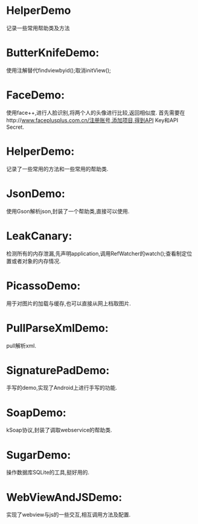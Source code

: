 # HelperDemo
记录一些常用帮助类及方法

# ButterKnifeDemo:
使用注解替代findviewbyid();取消initView();

# FaceDemo:
使用face++,进行人脸识别,将两个人的头像进行比较,返回相似度.
首先需要在http://www.faceplusplus.com.cn/注册账号,添加项目,得到API Key和API Secret.

# HelperDemo:
记录了一些常用的方法和一些常用的帮助类.

# JsonDemo:
使用Gson解析json,封装了一个帮助类,直接可以使用.

# LeakCanary:
检测所有的内存泄漏,先声明application,调用RefWatcher的watch();查看制定位置或者对象的内存情况.

# PicassoDemo:
用于对图片的加载与缓存,也可以直接从网上档取图片.

# PullParseXmlDemo:
pull解析xml.

# SignaturePadDemo:
手写的demo,实现了Android上进行手写的功能.

# SoapDemo:
kSoap协议,封装了调取webservice的帮助类.

# SugarDemo:
操作数据库SQLite的工具,挺好用的.

# WebViewAndJSDemo:
实现了webview与js的一些交互,相互调用方法及配置.



